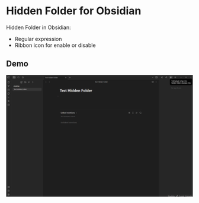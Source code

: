 # Hidden Folder for Obsidian  

Hidden Folder in Obsidian:

- Regular expression
- Ribbon icon for enable or disable

## Demo

![DEMO](doc/demo.gif)